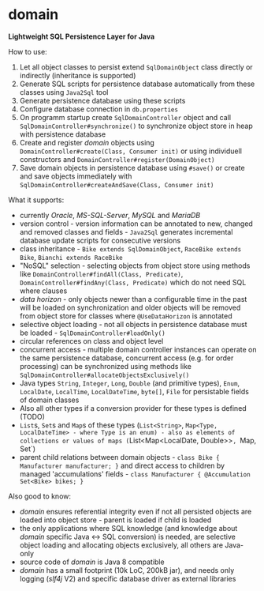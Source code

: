 # domain
**Lightweight SQL Persistence Layer for Java**

How to use:
1) Let all object classes to persist extend `SqlDomainObject` class directly or indirectly (inheritance is supported)
2) Generate SQL scripts for persistence database automatically from these classes using `Java2Sql` tool  
3) Generate persistence database using these scripts
4) Configure database connection in `db.properties`
5) On programm startup create `SqlDomainController` object and call `SqlDomainController#synchronize()` to synchronize object store in heap with persistence database
6) Create and register *domain* objects using `DomainController#create(Class, Consumer init)` or using individuell constructors and `DomainController#register(DomainObject)`
7) Save domain objects in persistence database using `#save()` or create and save objects immediately with `SqlDomainController#createAndSave(Class, Consumer init)`

What it supports:
- currently *Oracle*, *MS-SQL-Server*, *MySQL* and *MariaDB*
- version control - version information can be annotated to new, changed and removed classes and fields - `Java2Sql` generates incremental database update scripts for consecutive versions 
- class inheritance - `Bike extends SqlDomainObject`, `RaceBike extends Bike`, `Bianchi extends RaceBike`
- "NoSQL" selection - selecting objects from object store using methods like `DomainController#findAll(Class, Predicate)`, `DomainController#findAny(Class, Predicate)` which do not need SQL where clauses
- *data horizon* - only objects newer than a configurable time in the past will be loaded on synchronization and older objects will be removed from object store for classes where `@UseDataHorizon` is annotated 
- selective object loading - not all objects in persistence database must be loaded - `SqlDomainController#loadOnly()`
- circular references on class and object level
- concurrent access - multiple domain controller instances can operate on the same persistence database, concurrent access (e.g. for order processing) can be synchronized using methods like `SqlDomainController#allocateObjectsExclusively()`
- Java types `String`, `Integer`, `Long`, `Double` (and primitive types), `Enum`, `LocalDate`, `LocalTime`, `LocalDateTime`, `byte[]`, `File` for persistable fields of domain classes
- Also all other types if a conversion provider for these types is defined (TODO)
- `List`s, `Set`s and `Map`s of these types (`List<String>`, `Map<Type, LocalDateTime> - where Type is an enum) - also as elements of collections or values of maps (`List<Map<LocalDate, Double>>`, `Map<String>, Set<Integer>`)
- parent child relations between domain objects - `class Bike { Manufacturer manufacturer; }` and direct access to children by managed 'accumulations' fields - `class Manufacturer { @Accumulation Set<Bike> bikes; }`

Also good to know:
- *domain* ensures referential integrity even if not all persisted objects are loaded into object store - parent is loaded if child is loaded
- the only applications where SQL knowledge (and knowledge about *domain* specific Java <-> SQL conversion) is needed, are selective object loading and allocating objects exclusively, all others are Java-only
- source code of *domain* is Java 8 compatible
- *domain* has a small footprint (10k LoC, 200kB jar), and needs only logging (*slf4j* V2) and specific database driver as external libraries
